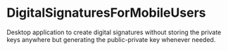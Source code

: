 # DigitalSignaturesForMobileUsers
Desktop application to create digital signatures without storing the private keys anywhere but generating the public-private key whenever needed.
